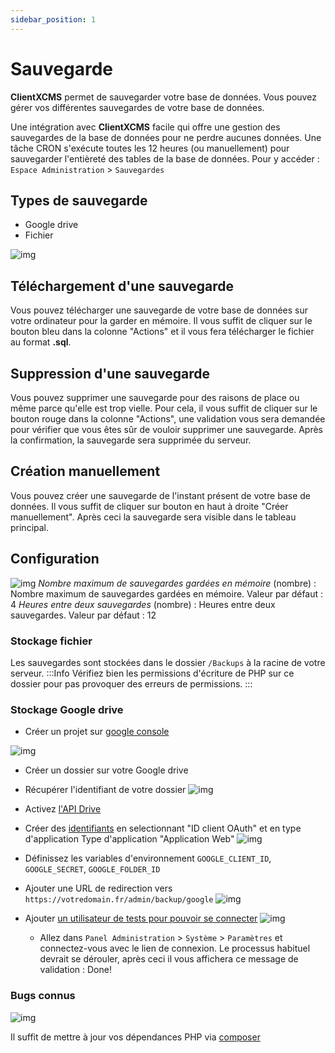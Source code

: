 ```yaml
---
sidebar_position: 1
---
```


# Sauvegarde
**ClientXCMS** permet de sauvegarder votre base de données. Vous pouvez gérer vos différentes sauvegardes de votre base de données.

Une intégration avec **ClientXCMS** facile qui offre une gestion des sauvegardes de la base de données pour ne perdre aucunes données.
Une tâche CRON s'exécute toutes les 12 heures (ou manuellement) pour sauvegarder l'entièreté des tables de la base de données.
Pour y accéder : `Espace Administration` > `Sauvegardes`
## Types de sauvegarde
- Google drive
- Fichier

![img](https://media.discordapp.net/attachments/475073153509490689/1041132720039936010/image.png?width=1440&height=622)
## Téléchargement d'une sauvegarde
Vous pouvez télécharger une sauvegarde de votre base de données sur votre ordinateur pour la garder en mémoire. Il vous suffit de cliquer sur le bouton bleu dans la colonne "Actions" et il vous fera télécharger le fichier au format **.sql**.
## Suppression d'une sauvegarde
Vous pouvez supprimer une sauvegarde pour des raisons de place ou même parce qu'elle est trop vielle. Pour cela, il vous suffit de cliquer sur le bouton rouge dans la colonne "Actions", une validation vous sera demandée pour vérifier que vous êtes sûr de vouloir supprimer une sauvegarde. Après la confirmation, la sauvegarde sera supprimée du serveur.
## Création manuellement
Vous pouvez créer une sauvegarde de l'instant présent de votre base de données. Il vous suffit de cliquer sur bouton en haut à droite "Créer manuellement". Après ceci la sauvegarde sera visible dans le tableau principal.
## Configuration
![img](https://media.discordapp.net/attachments/475073153509490689/1041129970665271317/image.png)
*Nombre maximum de sauvegardes gardées en mémoire* (nombre) : Nombre maximum de sauvegardes gardées en mémoire. Valeur par défaut : 4
*Heures entre deux sauvegardes* (nombre) : Heures entre deux sauvegardes. Valeur par défaut : 12
### Stockage fichier
Les sauvegardes sont stockées dans le dossier `/Backups` à la racine de votre serveur.
:::Info
Vérifiez bien les permissions d'écriture de PHP sur ce dossier pour pas provoquer des erreurs de permissions.
:::
### Stockage Google drive
- Créer un projet sur [google console](https://console.cloud.google.com/projectcreate)

![img](https://media.discordapp.net/attachments/475073153509490689/1041110466166014074/image.png)

- Créer un dossier sur votre Google drive
- Récupérer l'identifiant de votre dossier
![img](https://media.discordapp.net/attachments/475073153509490689/1041128320852578495/Capture6.PNG)

- Activez [l'API Drive](https://console.cloud.google.com/apis/library/drive.googleapis.com)
- Créer des [identifiants](https://console.cloud.google.com/apis/credentials) en selectionnant "ID client OAuth" et en type d'application Type d'application "Application Web"
![img](https://media.discordapp.net/attachments/475073153509490689/1041127503521124352/capture4.PNG)
- Définissez les variables d'environnement `GOOGLE_CLIENT_ID`, `GOOGLE_SECRET`, `GOOGLE_FOLDER_ID` 
- Ajouter une URL de redirection vers `https://votredomain.fr/admin/backup/google`
![img](https://media.discordapp.net/attachments/475073153509490689/1041113185027104808/image.png)
- Ajouter [un utilisateur de tests pour pouvoir se connecter](https://console.cloud.google.com/apis/credentials/consent)
![img](https://media.discordapp.net/attachments/475073153509490689/1041115246024196096/Capture2.PNG)
  - Allez dans `Panel Administration` > `Système` > `Paramètres` et connectez-vous avec le lien de connexion. Le processus habituel devrait se dérouler, après ceci il vous affichera ce message de validation : Done!
### Bugs connus
![img](https://media.discordapp.net/attachments/794698865253154826/1046538560381128714/image.png)

Il suffit de mettre à jour vos dépendances PHP via [composer](../../installation/Composer.md)

